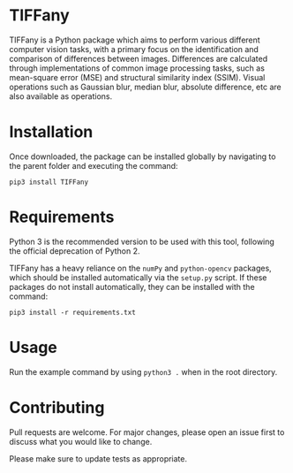 # TIFFany
TIFFany is a Python package which aims to perform various different computer vision tasks, with a primary focus on the identification and comparison of differences between images. Differences are calculated through implementations of common image processing tasks, such as mean-square error (MSE) and structural similarity index (SSIM). Visual operations such as Gaussian blur, median blur, absolute difference, etc are also available as operations.

# Installation
Once downloaded, the package can be installed globally by navigating to the parent folder and executing the command:

`pip3 install TIFFany`

# Requirements
Python 3 is the recommended version to be used with this tool, following the official deprecation of Python 2.

TIFFany has a heavy reliance on the `numPy` and `python-opencv` packages, which should be installed automatically via the `setup.py` script. If these packages do not install automatically, they can be installed with the command:

`pip3 install -r requirements.txt`

# Usage
Run the example command by using `python3 .` when in the root directory.

# Contributing
Pull requests are welcome. For major changes, please open an issue first to discuss what you would like to change.

Please make sure to update tests as appropriate.